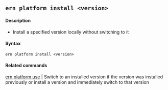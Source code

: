 ## `ern platform install <version>`
#### Description
* Install a specified version locally without switching to it  

#### Syntax
`ern platform install <version>`  

#### Related commands
 [ern platform use] | Switch to an installed version if the version was installed previously or install a version and immediately switch to that version

[ern platform use]: ./use.md